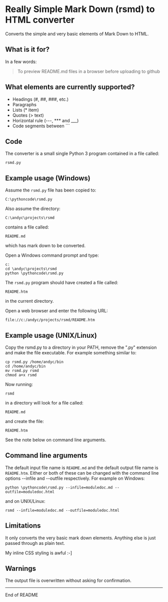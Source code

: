 # Really Simple Mark Down (rsmd) to HTML converter

Converts the simple and very basic elements of Mark Down
to HTML.

## What is it for?

In a few words:

> To preview README.md files in a browser before uploading to github

## What elements are currently supported?

* Headings (#, ##, ###, etc.)
* Paragraphs
* Lists (* item)
* Quotes (> text)
* Horizontal rule (---, *** and ___)
* Code segments between ```

## Code

The converter is a small single Python 3 program contained in a file called:

```
rsmd.py
```

## Example usage (Windows)

Assume the `rsmd.py` file has been copied to:

```
C:\pythoncode\rsmd.py
```

Also assume the directory:

```
C:\andyc\projects\rsmd
```

contains a file called:

```
README.md
```

which has mark down to be converted.

Open a Windows command prompt and type:

```
c:
cd \andyc\projects\rsmd
python \pythoncode\rsmd.py
```

The `rsmd.py` program should have created a file called:

```
README.htm
```

in the current directory.

Open a web browser and enter the following URL:

```
file://c:/andyc/projects/rsmd/README.htm
```

## Example usage (UNIX/Linux)

Copy the rsmd.py to a directory in your PATH, remove the ".py" extension and make
the file executable.  For example something similar to:

```
cp rsmd.py /home/andyc/bin
cd /home/andyc/bin
mv rsmd.py rsmd
chmod a+x rsmd
```

Now running:

```
rsmd
```

in a directory will look for a file called:

```
README.md
```

and create the file:

```
README.htm
```

See the note below on command line arguments.

## Command line arguments

The default input file name is `README.md` and the default output file
name is `README.htm`.  Either or both of these can be changed with the command line
options --infile and --outfile respectively.  For example on Windows:

```
python \pythoncode\rsmd.py --infile=moduledoc.md --outfile=moduledoc.html
```

and on UNIX/Linux:

```
rsmd --infile=moduledoc.md --outfile=moduledoc.html
```

## Limitations

It only converts the very basic mark down elements.  Anything else
is just passed through as plain text.

My inline CSS styling is awful :-]

## Warnings

The output file is overwritten without asking for confirmation.

----------------------------
End of README